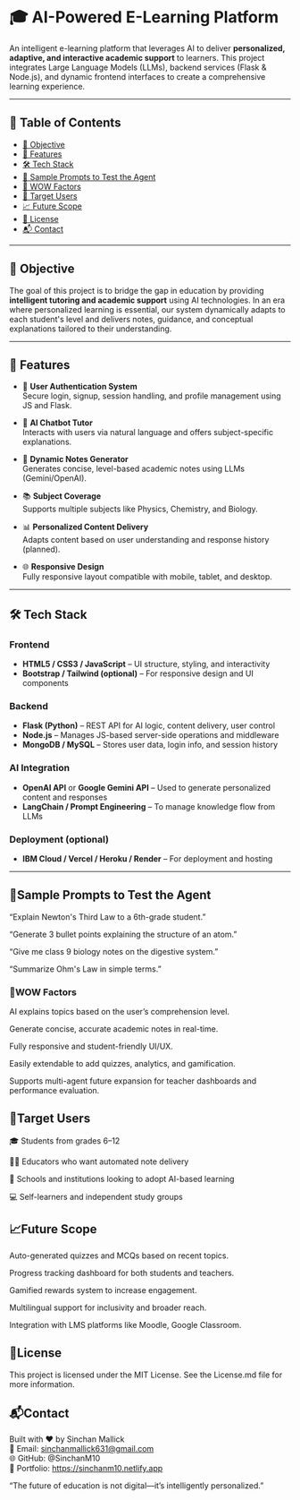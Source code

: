 # 🎓 AI-Powered E-Learning Platform

An intelligent e-learning platform that leverages AI to deliver **personalized, adaptive, and interactive academic support** to learners. This project integrates Large Language Models (LLMs), backend services (Flask & Node.js), and dynamic frontend interfaces to create a comprehensive learning experience.

---

## 📌 Table of Contents

- [🎯 Objective](#-objective)
- [🧠 Features](#-features)
- [🛠️ Tech Stack](#-tech-stack)
- [🧪 Sample Prompts to Test the Agent](#-sample-prompts-to-test-the-agent)
- [🌟 WOW Factors](#-wow-factors)
- [👥 Target Users](#-target-users)
- [📈 Future Scope](#-future-scope)
- [🧾 License](#-license)
- [📬 Contact](#-contact)

---

## 🎯 Objective

The goal of this project is to bridge the gap in education by providing **intelligent tutoring and academic support** using AI technologies. In an era where personalized learning is essential, our system dynamically adapts to each student's level and delivers notes, guidance, and conceptual explanations tailored to their understanding.

---

## 🧠 Features

- 🔐 **User Authentication System**  
  Secure login, signup, session handling, and profile management using JS and Flask.

- 🤖 **AI Chatbot Tutor**  
  Interacts with users via natural language and offers subject-specific explanations.

- 📄 **Dynamic Notes Generator**  
  Generates concise, level-based academic notes using LLMs (Gemini/OpenAI).

- 📚 **Subject Coverage**  
  Supports multiple subjects like Physics, Chemistry, and Biology.

- 📊 **Personalized Content Delivery**  
  Adapts content based on user understanding and response history (planned).

- 🌐 **Responsive Design**  
  Fully responsive layout compatible with mobile, tablet, and desktop.

---

## 🛠️ Tech Stack

### Frontend
- **HTML5 / CSS3 / JavaScript** – UI structure, styling, and interactivity
- **Bootstrap / Tailwind (optional)** – For responsive design and UI components

### Backend
- **Flask (Python)** – REST API for AI logic, content delivery, user control
- **Node.js** – Manages JS-based server-side operations and middleware
- **MongoDB / MySQL** – Stores user data, login info, and session history

### AI Integration
- **OpenAI API** or **Google Gemini API** – Used to generate personalized content and responses
- **LangChain / Prompt Engineering** – To manage knowledge flow from LLMs

### Deployment (optional)
- **IBM Cloud / Vercel / Heroku / Render** – For deployment and hosting

---

## 🧪Sample Prompts to Test the Agent
“Explain Newton's Third Law to a 6th-grade student.”

“Generate 3 bullet points explaining the structure of an atom.”

“Give me class 9 biology notes on the digestive system.”

“Summarize Ohm's Law in simple terms.”

### 🌟WOW Factors
AI explains topics based on the user’s comprehension level.

Generate concise, accurate academic notes in real-time.

Fully responsive and student-friendly UI/UX.

Easily extendable to add quizzes, analytics, and gamification.

Supports multi-agent future expansion for teacher dashboards and performance evaluation.

## 👥Target Users
🎓 Students from grades 6–12

🧑‍🏫 Educators who want automated note delivery

🏫 Schools and institutions looking to adopt AI-based learning

💻 Self-learners and independent study groups

## 📈Future Scope
Auto-generated quizzes and MCQs based on recent topics.

Progress tracking dashboard for both students and teachers.

Gamified rewards system to increase engagement.

Multilingual support for inclusivity and broader reach.

Integration with LMS platforms like Moodle, Google Classroom.

## 🧾License
This project is licensed under the MIT License. See the License.md file for more information.

## 📬Contact
Built with ❤️ by Sinchan Mallick
<br>
📧 Email: sinchanmallick631@gmail.com
<br>
🌐 GitHub: @SinchanM10
<br>
🔗 Portfolio: https://sinchanm10.netlify.app

“The future of education is not digital—it’s intelligently personalized.”
